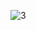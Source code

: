 ![3](https://github.com/user-attachments/assets/241d4f98-ac13-4222-89aa-13dc476f3ffb)



<!---
- 👋 Hi, I’m @Spartan-71
- 👀 I’m interested in contributing to open-source projects in the AI/ML domain.
- 🌱 I’m currently building AutoCommitt.
- 💞️ I’m looking to collaborate on some cool AI projects.
- ⚡ Fun fact: I also find working with hardware stuff cool.

![Schedulr_banner](https://github.com/user-attachments/assets/af5a78bb-bf56-41b7-bc76-19b50cde977d)

# Holopins
[![An image of @spartan71's Holopin badges, which is a link to view their full Holopin profile](https://holopin.me/spartan71)](https://holopin.io/@spartan71)

Spartan-71/Spartan-71 is a ✨ special ✨ repository because its `README.md` (this file) appears on your GitHub profile.
You can click the Preview link to take a look at your changes.
--->

